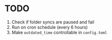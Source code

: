 # TODO
1. Check if folder syncs are paused and fail
2. Run on cron schedule (every 6 hours)
3. Make `outdated_time` controllable in `config.toml`